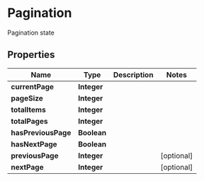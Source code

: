 

# Pagination

Pagination state

## Properties

| Name | Type | Description | Notes |
|------------ | ------------- | ------------- | -------------|
|**currentPage** | **Integer** |  |  |
|**pageSize** | **Integer** |  |  |
|**totalItems** | **Integer** |  |  |
|**totalPages** | **Integer** |  |  |
|**hasPreviousPage** | **Boolean** |  |  |
|**hasNextPage** | **Boolean** |  |  |
|**previousPage** | **Integer** |  |  [optional] |
|**nextPage** | **Integer** |  |  [optional] |



